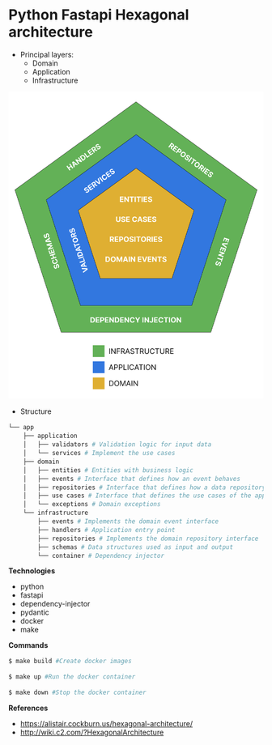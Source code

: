 # Python Fastapi Hexagonal architecture

- Principal layers:
  - Domain
  - Application
  - Infrastructure

![hexagonal-architecture](architecture.png)

- Structure

```bash
└── app
    ├── application
    │   ├── validators # Validation logic for input data
    │   └── services # Implement the use cases
    ├── domain
    │   ├── entities # Entities with business logic
    │   ├── events # Interface that defines how an event behaves
    │   ├── repositories # Interface that defines how a data repository behaves
    │   ├── use cases # Interface that defines the use cases of the application
    │   └── exceptions # Domain exceptions
    └── infrastructure
        ├── events # Implements the domain event interface
        ├── handlers # Application entry point
        ├── repositories # Implements the domain repository interface
        ├── schemas # Data structures used as input and output
        └── container # Dependency injector
```

**Technologies**

- python
- fastapi
- dependency-injector
- pydantic
- docker
- make

**Commands**

```bash
$ make build #Create docker images
```

```bash
$ make up #Run the docker container
```

```bash
$ make down #Stop the docker container
```

**References**

- https://alistair.cockburn.us/hexagonal-architecture/
- http://wiki.c2.com/?HexagonalArchitecture
